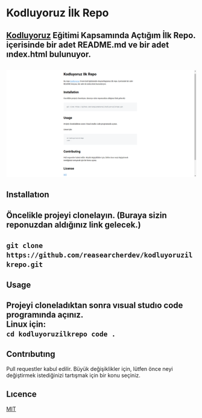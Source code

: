 # Kodluyoruz İlk Repo
[Kodluyoruz](https://kodluyoruz.org/) Eğitimi Kapsamında Açtığım İlk Repo. içerisinde bir adet README.md ve bir adet ındex.html bulunuyor.
---
![örnek github resmi](https://raw.githubusercontent.com/Kodluyoruz/taskforce/main/git/odev1/figures/markdown.png)
---
## Installatıon
Öncelikle projeyi clonelayın. (Buraya sizin reponuzdan aldığınız link gelecek.)
---
`git clone https://github.com/reasearcherdev/kodluyoruzilkrepo.git`
---
## Usage
Projeyi cloneladıktan sonra vısual studıo code programında açınız. <br/> 
Linux için: <br/>
`cd kodluyoruzilkrepo code .`
---
## Contrıbutıng
Pull requestler kabul edilir. Büyük değişiklikler için, lütfen önce neyi değiştirmek istediğinizi tartışmak için bir konu seçiniz.
## Lıcence
[MIT](https://choosealicense.com/licenses/mit/)